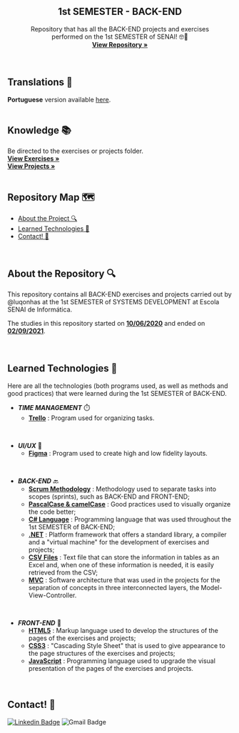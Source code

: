   <h2 align="center">1st SEMESTER - BACK-END</h2>

  <p align="center">
    Repository that has all the BACK-END projects and exercises <br>performed on the 1st SEMESTER of SENAI! 🤓📰
    <br />
    <a href="https://github.com/luqonhas/SENAI_SEMESTER1_Back-End"><strong> View Repository
    »</strong></a>
    <br />
    <br />
    <br />
  </p>
</p>

## Translations 👅
**Portuguese** version available [here](https://github.com/luqonhas/SENAI_SEMESTER1_Back-End/blob/master/README_pt-br.md).
<br>
<br>

## Knowledge 📚
Be directed to the exercises or projects folder.
<br />
<a href="https://github.com/luqonhas/SENAI_SEMESTER1_Back-End/tree/main/EXERCISES"><strong> View Exercises
»</strong></a>
<br />
<a href="https://github.com/luqonhas/SENAI_SEMESTER1_Back-End/tree/main/PROJECTS"><strong> View Projects
»</strong></a>
<br>
<br>

## Repository Map 🗺️

* [About the Project 🔍](#about)
* [Learned Technologies 🤖](#tec)
* [Contact! 🎉](#contact)
<br>
<div id='about'/>

## About the Repository 🔍
This repository contains all BACK-END exercises and projects carried out by @luqonhas at the 1st SEMESTER of SYSTEMS DEVELOPMENT at Escola SENAI de Informática. 

The studies in this repository started on <ins>**10/06/2020**</ins> and ended on <ins>**02/09/2021**</ins>.
<br>
<br>
<br>
<div id = "tec"/>

## Learned Technologies 🤖
Here are all the technologies (both programs used, as well as methods and good practices) that were learned during the 1st SEMESTER of BACK-END.

* _**TIME MANAGEMENT**_ ⏱️
  * **<ins>Trello**</ins> : Program used for organizing tasks.

<br>

* _**UI/UX**_ 🎨
  * **<ins>Figma**</ins> : Program used to create high and low fidelity layouts.

<br>

* _**BACK-END**_ 🔙
  * **<ins>Scrum Methodology**</ins> : Methodology used to separate tasks into scopes (sprints), such as BACK-END and FRONT-END;
  * **<ins>PascalCase & camelCase**</ins> : Good practices used to visually organize the code better;
  * **<ins>C# Language**</ins> : Programming language that was used throughout the 1st SEMESTER of BACK-END;
  * **<ins>.NET**</ins> : Platform framework that offers a standard library, a compiler and a "virtual machine" for the development of exercises and projects;
  * **<ins>CSV Files**</ins> : Text file that can store the information in tables as an Excel and, when one of these information is needed, it is easily retrieved from the CSV;
  * **<ins>MVC**</ins> : Software architecture that was used in the projects for the separation of concepts in three interconnected layers, the Model-View-Controller.

<br>

* _**FRONT-END**_ 📰
  * **<ins>HTML5**</ins> : Markup language used to develop the structures of the pages of the exercises and projects;
  * **<ins>CSS3**</ins> : "Cascading Style Sheet" that is used to give appearance to the page structures of the exercises and projects;
  * **<ins>JavaScript**</ins> : Programming language used to upgrade the visual presentation of the pages of the exercises and projects.
<br>
<div id="contact"/>

## Contact! 🎉
[![Linkedin Badge](https://img.shields.io/badge/-Lucas%20Apolinário-%231572B6?style=flat-square&logo=Linkedin&logoColor=white&link=https://www.linkedin.com/in/luqonhas/)](https://www.linkedin.com/in/luqonhas/)
![Gmail Badge](https://img.shields.io/badge/-apolinariodev@gmail.com-CC2927?style=flat-square&logo=Gmail&logoColor=white)
